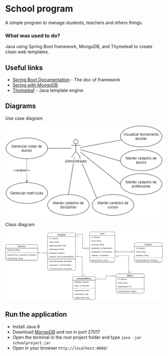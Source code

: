 # School program

A simple program to manage students, teachers and others things.

### What was used to do?

  Java using Spring Boot framework, MongoDB, and Thymeleaf to create clean web templates.
  
## Useful links

* [Spring Boot Documentation](https://docs.spring.io/spring-boot/docs/current/reference/htmlsingle/) - The doc of framework
* [Spring with MongoDB](https://spring.io/guides/gs/accessing-data-mongodb/)
* [Thymeleaf](https://www.thymeleaf.org/) - Java template engine


## Diagrams
Use case diagram

![Alt](diagrams/use_case.png)

Class diagram

![Alt](diagrams/class_diagram.png)

## Run the application

 - Install Java 8
 - Download [MongoDB](https://www.mongodb.com/) and run in port 27017
 - Open the terminal in the root project folder and type `java -jar schoolproject.jar`
 - Open in your browser `http://localhost:8080/`
